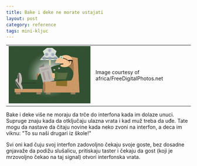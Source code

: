 ```yaml
---
title: Bake i deke ne morate ustajati
layout: post
category: reference 
tags: mini-kljuc
---
```


<table><tr><td>
<img src="/assets/images/news/deda_africa.jpg" />
</td><td>
Image courtesy of africa/FreeDigitalPhotos.net
</td></tr></table>

Bake i deke više ne moraju da trče do interfona kada im dolaze unuci. Supruge znaju kada da otključaju ulazna vrata i kad muž treba da uđe. Tate mogu da nastave da čitaju novine kada neko zvoni na interfon, a deca im viknu: "To su naši drugari iz škole!"

Svi oni kad čuju svoj interfon zadovoljno čekaju svoje goste, bez dosadne gnjavaže da podižu slušalicu, pritiskaju taster i čekaju da gost (koji je mrzovoljno čekao na taj signal) otvori interfonska vrata.

